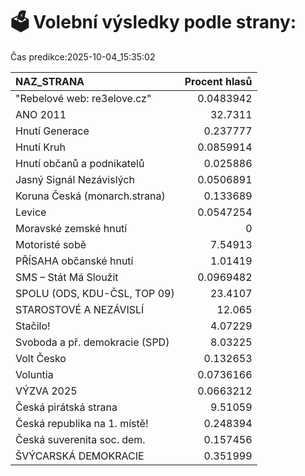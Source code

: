 # 🗳️ Volební výsledky podle strany:

Čas predikce:2025-10-04_15:35:02

| NAZ_STRANA                     |   Procent hlasů |
|:-------------------------------|----------------:|
| "Rebelové web: re3elove.cz"    |       0.0483942 |
| ANO 2011                       |      32.7311    |
| Hnutí Generace                 |       0.237777  |
| Hnutí Kruh                     |       0.0859914 |
| Hnutí občanů a podnikatelů     |       0.025886  |
| Jasný Signál Nezávislých       |       0.0506891 |
| Koruna Česká (monarch.strana)  |       0.133689  |
| Levice                         |       0.0547254 |
| Moravské zemské hnutí          |       0         |
| Motoristé sobě                 |       7.54913   |
| PŘÍSAHA občanské hnutí         |       1.01419   |
| SMS – Stát Má Sloužit          |       0.0969482 |
| SPOLU (ODS, KDU-ČSL, TOP 09)   |      23.4107    |
| STAROSTOVÉ A NEZÁVISLÍ         |      12.065     |
| Stačilo!                       |       4.07229   |
| Svoboda a př. demokracie (SPD) |       8.03225   |
| Volt Česko                     |       0.132653  |
| Voluntia                       |       0.0736166 |
| VÝZVA 2025                     |       0.0663212 |
| Česká pirátská strana          |       9.51059   |
| Česká republika na 1. místě!   |       0.248394  |
| Česká suverenita soc. dem.     |       0.157456  |
| ŠVÝCARSKÁ DEMOKRACIE           |       0.351999  |